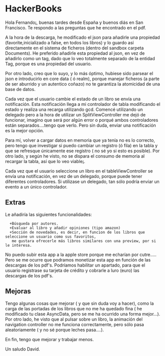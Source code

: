 # HackerBooks

Hola Fernando¡, buenas tardes desde España y buenos diás en San Francisco. Te respondo a las preguntas que he 
encontrado en el pdf.

A la hora de la descarga, he modificado el json para añadirle una propiedad (favorite,inicializado a false, en todos los libros)
y lo guardo así directamente en el sistema de ficheros (dentro del sandbox carpeta Documents). He preferido añadirle esta 
propiedad al json, en vez de añadirlo como un tag, dado que lo veo totalmente separado de la entidad Tag, porque es una 
propiedad del usuario.

Por otro lado, creo que lo suyo, y lo más óptimo, hubiese sido parsear el json e introducirlo en core data ( ó realm),
porque manejar ficheros (a parte de ser aburrido y un autentico coñazo) no te garantiza la atomicidad de una base de datos.

Cada vez que el usuario cambie el estado de un libro se envía una notificación. Esta notificación llega a mi controlador
de tabla modificando el estado y realiza una recarga utilizando gcd. Comencé utilizando un delegado pero a la hora
de utilizar un SplitViewController me dejó de funcionar, imagino que será por algún error o porqué ambos controladores están
separados....tengo que verlo. Pero sin duda, enviar una notificación es la mejor opción.

Para mí, volver a cargar datos en memoria que ya tenía no es lo correcto, pero tengo que investigar 
si puedo cambiar un registro (ó fila) en la tabla y que  se refresque únicamente ese registro ( no sé yo si esto es posible).
Por otro lado, y según he visto, no se dispara el consumo de memoria al recargar la tabla, así que lo veo viable¡.

Cada vez que el usuario seleccione un libro en el tableViewController se envía una notificación, en vez de un delegado,
porque puede tener diferentes controladores. Si utilizase un delegado, tan sólo podría enviar un evento a un único 
controlador.


## Extras
Le añadiría las siguientes funcionalidades:

      +Búsqueda por autores.
      +Evaluar al libro y añadir opiniones (tipo amazon)
      +Sección de novedades, es decir, en funcion de los libros que seleccione un usuario como sus favoritos,
       me gustara ofrecerle más libros similares con una preview, por si le interesa.

No puedo subir esta app a la apple store porque me echarían por cutre..... Pero se me ocurre que podramos monetizar esta app
en función de las descargas de los pdf's. Podríamos habilitar un apartado, para que el usuario registrase su tarjeta de 
crédito y cobrarle a luro (euro) las descargas de los pdf's.
       
## Mejoras
Tengo algunas cosas que mejorar ( y que sin duda voy a hacer), como la carga de las portadas de los libros  que no me ha 
quedado fina ( he modificado tu clase AsyncData, pero se me ha ocurrido una forma mejor...). Por otro lado, he visto 
que al pulsar sobre un libro, la animación del navigation controller no me funciona correctamente, 
pero sólo pasa aleatoriamente ( y no sé porque leches pasa....).

En fin, tengo que mejorar y trabajar menos.

Un saludo
David.
